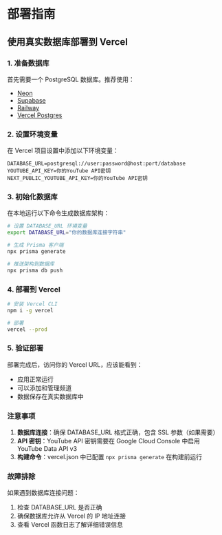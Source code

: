 # 部署指南

## 使用真实数据库部署到 Vercel

### 1. 准备数据库

首先需要一个 PostgreSQL 数据库。推荐使用：
- [Neon](https://neon.tech/)
- [Supabase](https://supabase.com/)
- [Railway](https://railway.app/)
- [Vercel Postgres](https://vercel.com/storage/postgres)

### 2. 设置环境变量

在 Vercel 项目设置中添加以下环境变量：

```
DATABASE_URL=postgresql://user:password@host:port/database
YOUTUBE_API_KEY=你的YouTube API密钥
NEXT_PUBLIC_YOUTUBE_API_KEY=你的YouTube API密钥
```

### 3. 初始化数据库

在本地运行以下命令生成数据库架构：

```bash
# 设置 DATABASE_URL 环境变量
export DATABASE_URL="你的数据库连接字符串"

# 生成 Prisma 客户端
npx prisma generate

# 推送架构到数据库
npx prisma db push
```

### 4. 部署到 Vercel

```bash
# 安装 Vercel CLI
npm i -g vercel

# 部署
vercel --prod
```

### 5. 验证部署

部署完成后，访问你的 Vercel URL，应该能看到：
- 应用正常运行
- 可以添加和管理频道
- 数据保存在真实数据库中

### 注意事项

1. **数据库连接**：确保 DATABASE_URL 格式正确，包含 SSL 参数（如果需要）
2. **API 密钥**：YouTube API 密钥需要在 Google Cloud Console 中启用 YouTube Data API v3
3. **构建命令**：vercel.json 中已配置 `npx prisma generate` 在构建前运行

### 故障排除

如果遇到数据库连接问题：
1. 检查 DATABASE_URL 是否正确
2. 确保数据库允许从 Vercel 的 IP 地址连接
3. 查看 Vercel 函数日志了解详细错误信息